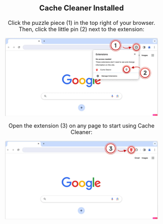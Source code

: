 <p align="center" style="font-size: 24px;"><b>Cache Cleaner Installed</b></p>


<p align="center" style="font-size: 18px;">Click the puzzle piece (1) in the top right of your browser. Then, click 
the little pin (2) next to the extension:</p>


<p align="center">
  <img src="wp1.png" alt="Screen(1)(2)">
</p>

<p align="center" style="font-size: 18px;">Open the extension (3) on any page to start using Cache Cleaner:</p>

<p align="center">
  <img src="wp2.png" alt="Screen(3)">
</p>
